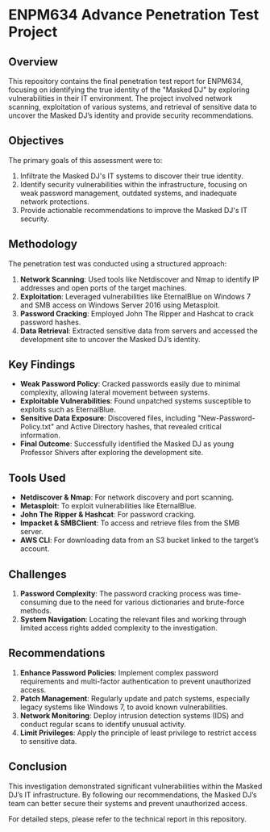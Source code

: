 # ENPM634 Advance Penetration Test Project

## Overview

This repository contains the final penetration test report for ENPM634, focusing on identifying the true identity of the "Masked DJ" by exploring vulnerabilities in their IT environment. The project involved network scanning, exploitation of various systems, and retrieval of sensitive data to uncover the Masked DJ’s identity and provide security recommendations.

## Objectives

The primary goals of this assessment were to:

1. Infiltrate the Masked DJ's IT systems to discover their true identity.
2. Identify security vulnerabilities within the infrastructure, focusing on weak password management, outdated systems, and inadequate network protections.
3. Provide actionable recommendations to improve the Masked DJ's IT security.

## Methodology

The penetration test was conducted using a structured approach:

1. **Network Scanning**: Used tools like Netdiscover and Nmap to identify IP addresses and open ports of the target machines.
2. **Exploitation**: Leveraged vulnerabilities like EternalBlue on Windows 7 and SMB access on Windows Server 2016 using Metasploit.
3. **Password Cracking**: Employed John The Ripper and Hashcat to crack password hashes.
4. **Data Retrieval**: Extracted sensitive data from servers and accessed the development site to uncover the Masked DJ’s identity.

## Key Findings

- **Weak Password Policy**: Cracked passwords easily due to minimal complexity, allowing lateral movement between systems.
- **Exploitable Vulnerabilities**: Found unpatched systems susceptible to exploits such as EternalBlue.
- **Sensitive Data Exposure**: Discovered files, including "New-Password-Policy.txt" and Active Directory hashes, that revealed critical information.
- **Final Outcome**: Successfully identified the Masked DJ as young Professor Shivers after exploring the development site.

## Tools Used

- **Netdiscover & Nmap**: For network discovery and port scanning.
- **Metasploit**: To exploit vulnerabilities like EternalBlue.
- **John The Ripper & Hashcat**: For password cracking.
- **Impacket & SMBClient**: To access and retrieve files from the SMB server.
- **AWS CLI**: For downloading data from an S3 bucket linked to the target’s account.

## Challenges

1. **Password Complexity**: The password cracking process was time-consuming due to the need for various dictionaries and brute-force methods.
2. **System Navigation**: Locating the relevant files and working through limited access rights added complexity to the investigation.

## Recommendations

1. **Enhance Password Policies**: Implement complex password requirements and multi-factor authentication to prevent unauthorized access.
2. **Patch Management**: Regularly update and patch systems, especially legacy systems like Windows 7, to avoid known vulnerabilities.
3. **Network Monitoring**: Deploy intrusion detection systems (IDS) and conduct regular scans to identify unusual activity.
4. **Limit Privileges**: Apply the principle of least privilege to restrict access to sensitive data.

## Conclusion

This investigation demonstrated significant vulnerabilities within the Masked DJ’s IT infrastructure. By following our recommendations, the Masked DJ’s team can better secure their systems and prevent unauthorized access.

For detailed steps, please refer to the technical report in this repository.
